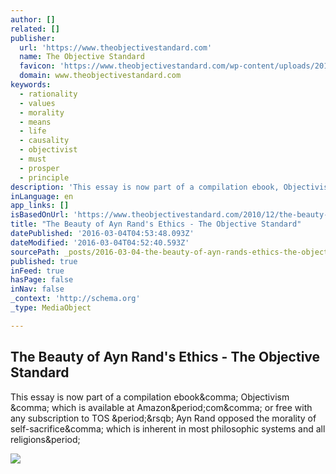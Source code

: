 ```yaml
---
author: []
related: []
publisher:
  url: 'https://www.theobjectivestandard.com'
  name: The Objective Standard
  favicon: 'https://www.theobjectivestandard.com/wp-content/uploads/2014/04/favicon.ico'
  domain: www.theobjectivestandard.com
keywords:
  - rationality
  - values
  - morality
  - means
  - life
  - causality
  - objectivist
  - must
  - prosper
  - principle
description: 'This essay is now part of a compilation ebook, Objectivism , which is available at Amazon.com, or free with any subscription to TOS .] Ayn Rand opposed the morality of self-sacrifice, which is inherent in most philosophic systems and all religions.'
inLanguage: en
app_links: []
isBasedOnUrl: 'https://www.theobjectivestandard.com/2010/12/the-beauty-of-ayn-rands-ethics/'
title: "The Beauty of Ayn Rand's Ethics - The Objective Standard"
datePublished: '2016-03-04T04:53:48.093Z'
dateModified: '2016-03-04T04:52:40.593Z'
sourcePath: _posts/2016-03-04-the-beauty-of-ayn-rands-ethics-the-objective-standard.md
published: true
inFeed: true
hasPage: false
inNav: false
_context: 'http://schema.org'
_type: MediaObject

---
```

<article style=""><h1>The Beauty of Ayn Rand's Ethics - The Objective Standard</h1><p>This essay is now part of a compilation ebook&amp;comma; Objectivism &amp;comma; which is available at Amazon&amp;period;com&amp;comma; or free with any subscription to TOS &amp;period;&amp;rsqb; Ayn Rand opposed the morality of self-sacrifice&amp;comma; which is inherent in most philosophic systems and all religions&amp;period;</p><img src="https://www.theobjectivestandard.com/wp-content/uploads/2010/12/Ayn_Rand1-241x300.jpg" /></article>